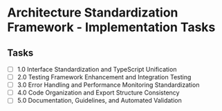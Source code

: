 # Architecture Standardization Framework - Implementation Tasks

## Tasks

- [ ] 1.0 Interface Standardization and TypeScript Unification
- [ ] 2.0 Testing Framework Enhancement and Integration Testing
- [ ] 3.0 Error Handling and Performance Monitoring Standardization  
- [ ] 4.0 Code Organization and Export Structure Consistency
- [ ] 5.0 Documentation, Guidelines, and Automated Validation